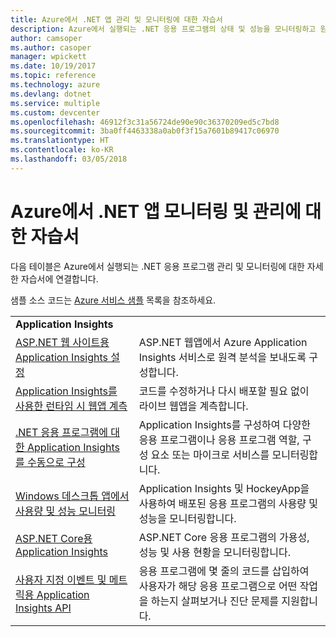 ```yaml
---
title: Azure에서 .NET 앱 관리 및 모니터링에 대한 자습서
description: Azure에서 실행되는 .NET 응용 프로그램의 상태 및 성능을 모니터링하고 원격 분석을 계측하여 사용자의 앱 사용 방식에 대한 정보를 저장합니다.
author: camsoper
ms.author: casoper
manager: wpickett
ms.date: 10/19/2017
ms.topic: reference
ms.technology: azure
ms.devlang: dotnet
ms.service: multiple
ms.custom: devcenter
ms.openlocfilehash: 46912f3c31a56724de90e90c36370209ed5c7bd8
ms.sourcegitcommit: 3ba0ff4463338a0ab0f3f15a7601b89417c06970
ms.translationtype: HT
ms.contentlocale: ko-KR
ms.lasthandoff: 03/05/2018
---
```

# <a name="tutorials-for-monitoring-and-managing-your-net-apps-in-azure"></a>Azure에서 .NET 앱 모니터링 및 관리에 대한 자습서

다음 테이블은 Azure에서 실행되는 .NET 응용 프로그램 관리 및 모니터링에 대한 자세한 자습서에 연결합니다. 

샘플 소스 코드는 [Azure 서비스 샘플](https://azure.microsoft.com/resources/samples/?platform=dotnet) 목록을 참조하세요.

| | |
|---|---|
| **Application Insights** ||
| [ASP.NET 웹 사이트용 Application Insights 설정][1] | ASP.NET 웹앱에서 Azure Application Insights 서비스로 원격 분석을 보내도록 구성합니다. | 
| [Application Insights를 사용한 런타임 시 웹앱 계측][2] | 코드를 수정하거나 다시 배포할 필요 없이 라이브 웹앱을 계측합니다. | 
| [.NET 응용 프로그램에 대한 Application Insights를 수동으로 구성][3] | Application Insights를 구성하여 다양한 응용 프로그램이나 응용 프로그램 역할, 구성 요소 또는 마이크로 서비스를 모니터링합니다. | 
| [Windows 데스크톱 앱에서 사용량 및 성능 모니터링][4] | Application Insights 및 HockeyApp을 사용하여 배포된 응용 프로그램의 사용량 및 성능을 모니터링합니다. | 
| [ASP.NET Core용 Application Insights][5] | ASP.NET Core 응용 프로그램의 가용성, 성능 및 사용 현황을 모니터링합니다. | 
| [사용자 지정 이벤트 및 메트릭용 Application Insights API][6] | 응용 프로그램에 몇 줄의 코드를 삽입하여 사용자가 해당 응용 프로그램으로 어떤 작업을 하는지 살펴보거나 진단 문제를 지원합니다. | 


[1]: /azure/application-insights/app-insights-asp-net
[2]: /azure/application-insights/app-insights-monitor-performance-live-website-now
[3]: /azure/application-insights/app-insights-windows-services
[4]: /azure/application-insights/app-insights-windows-desktop
[5]: /azure/application-insights/app-insights-asp-net-core
[6]: /azure/application-insights/app-insights-api-custom-events-metrics
